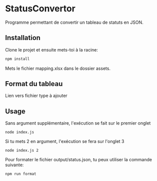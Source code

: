 # StatusConvertor

Programme permettant de convertir un tableau de statuts en JSON.

## Installation

Clone le projet et ensuite mets-toi à la racine:

```bash
npm install
```

Mets le fichier mapping.xlsx dans le dossier assets.

## Format du tableau

Lien vers fichier type à ajouter

## Usage

Sans argument supplémentaire, l'exécution se fait sur le premier onglet

```console
node index.js
```

Si tu mets 2 en argument, l'exécution se fera sur l'onglet 3

```console
node index.js 2
```

Pour formater le fichier output/status.json, tu peux utiliser la commande suivante:

```console
npm run format
```